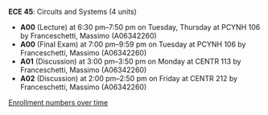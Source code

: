 **ECE 45**: Circuits and Systems (4 units)

- **A00** (Lecture) at 6:30 pm–7:50 pm on Tuesday, Thursday at PCYNH 106 by Franceschetti, Massimo (A06342260)
- **A00** (Final Exam) at 7:00 pm–9:59 pm on Tuesday at PCYNH 106 by Franceschetti, Massimo (A06342260)
- **A01** (Discussion) at 3:00 pm–3:50 pm on Monday at CENTR 113 by Franceschetti, Massimo (A06342260)
- **A02** (Discussion) at 2:00 pm–2:50 pm on Friday at CENTR 212 by Franceschetti, Massimo (A06342260)

[Enrollment numbers over time](./ECE45.tsv)
